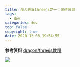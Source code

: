 ```yaml
---
title: 深入理解threejs之一：简述背景
tags:
  - dev
categories: dev
top: false
copyright: true
date: 2020-12-08 19:54:55
---
```


<!--more-->

**参考资料**
[dragon/threejs教程](https://teakki.com/pe/58a3ef1bf0d40775548c908f)

![](https://static.zhyjor.com/wexin.png)